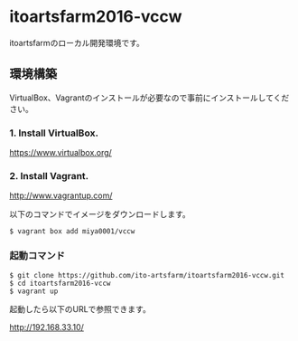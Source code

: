 # itoartsfarm2016-vccw

itoartsfarmのローカル開発環境です。

## 環境構築

VirtualBox、Vagrantのインストールが必要なので事前にインストールしてください。

### 1. Install VirtualBox.
https://www.virtualbox.org/

### 2. Install Vagrant.
http://www.vagrantup.com/

以下のコマンドでイメージをダウンロードします。

```
$ vagrant box add miya0001/vccw
```

### 起動コマンド

```
$ git clone https://github.com/ito-artsfarm/itoartsfarm2016-vccw.git
$ cd itoartsfarm2016-vccw
$ vagrant up
```

起動したら以下のURLで参照できます。

http://192.168.33.10/
